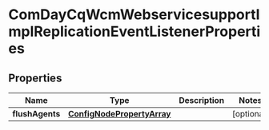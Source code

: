 
# ComDayCqWcmWebservicesupportImplReplicationEventListenerProperties

## Properties
Name | Type | Description | Notes
------------ | ------------- | ------------- | -------------
**flushAgents** | [**ConfigNodePropertyArray**](ConfigNodePropertyArray.md) |  |  [optional]



